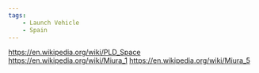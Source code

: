 ```yaml
---
tags:
    - Launch Vehicle
    - Spain
---
```


https://en.wikipedia.org/wiki/PLD_Space
https://en.wikipedia.org/wiki/Miura_1
https://en.wikipedia.org/wiki/Miura_5
